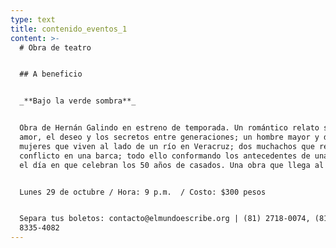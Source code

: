 ```yaml
---
type: text
title: contenido_eventos_1
content: >-
  # Obra de teatro


  ## A beneficio


  _**Bajo la verde sombra**_


  Obra de Hernán Galindo en estreno de temporada. Un romántico relato sobre el
  amor, el deseo y los secretos entre generaciones; un hombre mayor y dos
  mujeres que viven al lado de un río en Veracruz; dos muchachos que revelan un
  conflicto en una barca; todo ello conformando los antecedentes de una familia
  el día en que celebran los 50 años de casados. Una obra que llega al corazón.


  Lunes 29 de octubre / Hora: 9 p.m.  / Costo: $300 pesos 


  Separa tus boletos: contacto@elmundoescribe.org | (81) 2718-0074, (81)
  8335-4082
---
```


